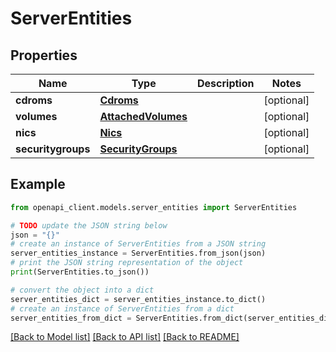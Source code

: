 # ServerEntities


## Properties

Name | Type | Description | Notes
------------ | ------------- | ------------- | -------------
**cdroms** | [**Cdroms**](Cdroms.md) |  | [optional] 
**volumes** | [**AttachedVolumes**](AttachedVolumes.md) |  | [optional] 
**nics** | [**Nics**](Nics.md) |  | [optional] 
**securitygroups** | [**SecurityGroups**](SecurityGroups.md) |  | [optional] 

## Example

```python
from openapi_client.models.server_entities import ServerEntities

# TODO update the JSON string below
json = "{}"
# create an instance of ServerEntities from a JSON string
server_entities_instance = ServerEntities.from_json(json)
# print the JSON string representation of the object
print(ServerEntities.to_json())

# convert the object into a dict
server_entities_dict = server_entities_instance.to_dict()
# create an instance of ServerEntities from a dict
server_entities_from_dict = ServerEntities.from_dict(server_entities_dict)
```
[[Back to Model list]](../README.md#documentation-for-models) [[Back to API list]](../README.md#documentation-for-api-endpoints) [[Back to README]](../README.md)


